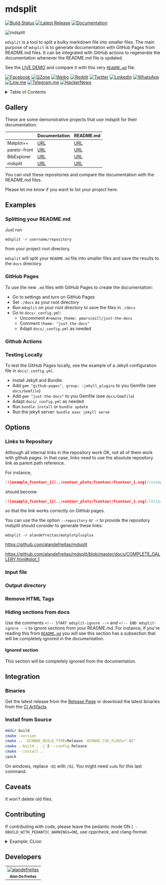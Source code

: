 # mdsplit

[![Build Status](https://img.shields.io/github/workflow/status/alandefreitas/mdsplit/Build%20mdsplit?event=push&label=Build&logo=Github-Actions)](https://github.com/alandefreitas/mdsplit/actions?query=workflow%3A%22Build+mdsplit%22+event%3Apush)
[![Latest Release](https://img.shields.io/github/release/alandefreitas/mdsplit.svg?label=Download)](https://GitHub.com/alandefreitas/mdsplit/releases/)
[![Documentation](https://img.shields.io/website-up-down-green-red/http/alandefreitas.github.io/mdsplit.svg?label=Documentation)](https://alandefreitas.github.io/mdsplit/)

![mdsplit](https://img.icons8.com/nolan/2x/split-files.png)

`mdsplit` is a tool to split a bulky markdown file into smaller files. The main purpose of `mdsplit` is to generate documentation with GitHub Pages from README.md files. It can be integrated with GitHub actions to regenerate the documentation whenever the README.md file is updated.

<!-- START mdsplit-ignore -->
See the [LIVE DEMO](https://alandefreitas.github.io/mdsplit/) and compare it with this very [`README.md`](README.md) file.
<!-- END mdsplit-ignore -->

[![Facebook](https://img.shields.io/twitter/url/http/shields.io.svg?style=social&label=Share+on+Facebook&logo=facebook)](https://www.facebook.com/sharer/sharer.php?t=mdsplit:%20split%20a%20bulky%20README.md%20into%20a%20nice%20documentation&u=https://github.com/alandefreitas/mdsplit/)
[![QZone](https://img.shields.io/twitter/url/http/shields.io.svg?style=social&label=Share+on+QZone&logo=qzone)](http://sns.qzone.qq.com/cgi-bin/qzshare/cgi_qzshare_onekey?url=https://github.com/alandefreitas/mdsplit/&title=mdsplit:%20split%20a%20bulky%20README.md%20into%20a%20nice%20documentation&summary=mdsplit:%20split%20a%20bulky%20README.md%20into%20a%20nice%20documentation)
[![Weibo](https://img.shields.io/twitter/url/http/shields.io.svg?style=social&label=Share+on+Weibo&logo=sina-weibo)](http://sns.qzone.qq.com/cgi-bin/qzshare/cgi_qzshare_onekey?url=https://github.com/alandefreitas/mdsplit/&title=mdsplit:%20split%20a%20bulky%20README.md%20into%20a%20nice%20documentation&summary=mdsplit:%20split%20a%20bulky%20README.md%20into%20a%20nice%20documentation)
[![Reddit](https://img.shields.io/twitter/url/http/shields.io.svg?style=social&label=Share+on+Reddit&logo=reddit)](http://www.reddit.com/submit?url=https://github.com/alandefreitas/mdsplit/&title=mdsplit:%20split%20a%20bulky%20README.md%20into%20a%20nice%20documentation)
[![Twitter](https://img.shields.io/twitter/url/http/shields.io.svg?label=Share+on+Twitter&style=social)](https://twitter.com/intent/tweet?text=mdsplit:%20split%20a%20bulky%20README.md%20into%20a%20nice%20documentation&url=https://github.com/alandefreitas/mdsplit/&hashtags=Markdown,Documentation,DocumentationGenerator,GithubPages)
[![LinkedIn](https://img.shields.io/twitter/url/http/shields.io.svg?style=social&label=Share+on+LinkedIn&logo=linkedin)](https://www.linkedin.com/shareArticle?mini=false&url=https://github.com/alandefreitas/mdsplit/&title=mdsplit:%20split%20a%20bulky%20README.md%20into%20a%20nice%20documentation)
[![WhatsApp](https://img.shields.io/twitter/url/http/shields.io.svg?style=social&label=Share+on+WhatsApp&logo=whatsapp)](https://api.whatsapp.com/send?text=mdsplit:%20split%20a%20bulky%20README.md%20into%20a%20nice%20documentation:+https://github.com/alandefreitas/mdsplit/)
[![Line.me](https://img.shields.io/twitter/url/http/shields.io.svg?style=social&label=Share+on+Line.me&logo=line)](https://lineit.line.me/share/ui?url=https://github.com/alandefreitas/mdsplit/&text=mdsplit:%20split%20a%20bulky%20README.md%20into%20a%20nice%20documentation)
[![Telegram.me](https://img.shields.io/twitter/url/http/shields.io.svg?style=social&label=Share+on+Telegram.me&logo=telegram)](https://telegram.me/share/url?url=https://github.com/alandefreitas/mdsplit/&text=mdsplit:%20split%20a%20bulky%20README.md%20into%20a%20nice%20documentation)
[![HackerNews](https://img.shields.io/twitter/url/http/shields.io.svg?style=social&label=Share+on+HackerNews&logo=y-combinator)](https://news.ycombinator.com/submitlink?u=https://github.com/alandefreitas/mdsplit/&t=mdsplit:%20split%20a%20bulky%20README.md%20into%20a%20nice%20documentation)

<!-- https://gist.github.com/jbroadway/2836900 -->
<!-- START doctoc generated TOC please keep comment here to allow auto update -->
<!-- DON'T EDIT THIS SECTION, INSTEAD RE-RUN doctoc TO UPDATE -->
<details>
<summary>Table of Contents</summary>

- [Gallery](#gallery)
- [Examples](#examples)
  - [Splitting your README.md](#splitting-your-readmemd)
  - [GitHub Pages](#github-pages)
  - [Github Actions](#github-actions)
  - [Testing Locally](#testing-locally)
- [Options](#options)
  - [Links to Repository](#links-to-repository)
  - [Input file](#input-file)
  - [Output directory](#output-directory)
  - [Remove HTML Tags](#remove-html-tags)
  - [Hiding sections from docs](#hiding-sections-from-docs)
- [Integration](#integration)
  - [Binaries](#binaries)
  - [Install from Source](#install-from-source)
- [Caveats](#caveats)
- [Contributing](#contributing)
- [Developers](#developers)

</details>
<!-- END doctoc generated TOC please keep comment here to allow auto update -->

## Gallery

These are some demonstrative projects that use mdsplit for their documentation:

|                 |     Documentation    |    README.md    |
|-----------------|----------------------|-----------------|
| Matplot++       | [URL](https://alandefreitas.github.io/matplotplusplus/) | [URL](https://github.com/alandefreitas/matplotplusplus/blob/master/README.md) |
| pareto-front    | [URL](https://alandefreitas.github.io/pareto-front/) | [URL](https://github.com/alandefreitas/pareto-front/blob/master/README.md) |
| BibExplorer    | [URL](https://alandefreitas.github.io/bibexplorer/) | [URL](https://github.com/alandefreitas/bibexplorer/blob/master/README.md) |
| mdsplit         | [URL](https://alandefreitas.github.io/mdsplit/) | [URL](https://github.com/alandefreitas/mdsplit/blob/master/README.md) |

You can visit these repositories and compare the documentation with the README.md files. 

Please let me know if you want to list your project here.

## Examples

### Splitting your README.md

Just run 

```
mdsplit -r username/repository
```

from your project root directory. 

`mdsplit` will split your `README.md` file into smaller files and save the results to the `docs` directory. 

### GitHub Pages

To use the new `.md` files with GitHub Pages to create the documentation:

* Go to settings and turn on GitHub Pages
* Set `./docs` as your root directory
* Run `mdsplit` on your root directory to save the files in `./docs`
* Go to `docs/_config.yml`:
    * Uncomment `#remote_theme: pmarsceill/just-the-docs`
    * Comment `theme: "just-the-docs"`
    * Adapt `docs/_config.yml` as needed

### Github Actions



### Testing Locally

To test the GitHub Pages locally, see the example of a Jekyll configuration file in `docs/_config.yml`.
 
 * Install Jekyll and Bundle.
 * Add `gem "github-pages", group: :jekyll_plugins` to you Gemfile (see `docs/Gemfile`)
 * Add `gem "just-the-docs"` to you Gemfile (see `docs/Gemfile`)
 * Adapt `docs/_config.yml` as needed
 * Run `bundle install` or `bundle update`
 * Run the jekyll server: `bundle exec jekyll serve`

## Options

### Links to Repository

Although all internal links in the repository work OK, not all of them work with github pages. In that case, links need to use the absolute repository link as parent path reference. 

For instance,

```markdown
[![example_fcontour_1](../contour_plots/fcontour/fcontour_1.svg)](examples/contour_plots/fcontour/fcontour_1.cpp)
```

should become

```markdown
[![example_fcontour_1](../contour_plots/fcontour/fcontour_1.svg)](https://github.com/alandefreitas/matplotplusplus/blob/master/examples/contour_plots/fcontour/fcontour_1.cpp)
```

so that the link works correctly on GitHub pages.

You can use the the option `--repository` or `-r` to provide the repository mdsplit should consider to generate these links:

```
mdsplit -r alandefreitas/matplotplusplus
```

https://github.com/alandefreitas/mdsplit

https://github.com/alandefreitas/mdsplit/blob/master/docs/COMPLETE_GALLERY.html#plot_1

### Input file

### Output directory

### Remove HTML Tags

### Hiding sections from docs

Use the comments `<!-- START mdsplit-ignore -->` and `<!-- END mdsplit-ignore -->` to ignore sections from your README.md. For instance, if you're reading this from [`README.md`](README.md) you will see this section has a subsection that will be completely ignored in the documentation. 

<!-- START mdsplit-ignore -->
#### Ignored section

This section will be completely ignored from the documentation.
<!-- END mdsplit-ignore -->

## Integration

### Binaries

Get the latest release from the [Release Page](https://GitHub.com/alandefreitas/mdsplit/releases/) or download the latest binaries from the [CI Artifacts](https://github.com/alandefreitas/mdsplit/actions?query=workflow%3A%22Build+mdsplit%22+event%3Apush).

### Install from Source

```bash
mkdir build
cmake -version
cmake .. -DCMAKE_BUILD_TYPE=Release -DCMAKE_CXX_FLAGS="-O2"
cmake --build . -j 2 --config Release
cmake --install .
cpack
```

On windows, replace `-O2` with `/O2`. You might need `sudo` for this last command.

## Caveats

It won't delete old files.

## Contributing

If contributing with code, please leave the pedantic mode ON (` -DBUILD_WITH_PEDANTIC_WARNINGS=ON`), use cppcheck, and clang-format.

<details markdown="1">
    <summary>Example: CLion</summary>
    
![CLion Settings with Pedantic Mode](./docs/images/pedantic_clion.png)
    
</details>

## Developers

<!-- readme: collaborators,contributors -start --> 
<table>
<tr>
    <td align="center">
        <a href="https://github.com/alandefreitas">
            <img src="https://avatars0.githubusercontent.com/u/5369819?v=4" width="100;" alt="alandefreitas"/>
            <br />
            <sub><b>Alan De Freitas</b></sub>
        </a>
    </td></tr>
</table>
<!-- readme: collaborators,contributors -end -->

